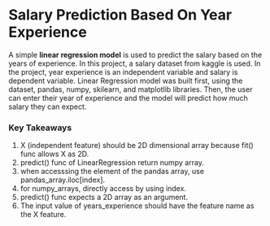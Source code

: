 # Salary Prediction Based On Year Experience

A simple **linear regression model** is used to predict the salary based on the years of experience.
In this project, a salary dataset from kaggle is used. In the project, year experience is an independent variable and salary is dependent variable. Linear Regression model was built first, using the dataset, pandas, numpy, skilearn, and matplotlib libraries. 
Then, the user can enter their year of experience and the model will predict how much salary they can expect. 

### Key Takeaways
1. X (independent feature) should be 2D dimensional array because fit() func allows X as 2D.
2. predict() func of LinearRegression return numpy array.
3. when accesssing the element of the pandas array, use pandas_array.iloc[index].
4. for numpy_arrays, directly access by using index.
5. predict() func expects a 2D array as an argument.
6. The input value of years_experience should have the feature name as the X feature.
